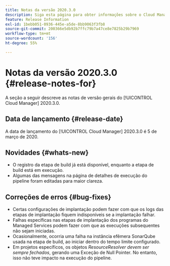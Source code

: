 ```yaml
---
title: Notas da versão 2020.3.0
description: Siga esta página para obter informações sobre o Cloud Manager 2020.3.0
feature: Release Information
exl-id: 1bebb051-0936-445e-a5de-8bb9063f3fb8
source-git-commit: 200366e5db92b7ffc79b7a47ce8e7825b29b7969
workflow-type: tm+mt
source-wordcount: '156'
ht-degree: 55%

---
```


# Notas da versão 2020.3.0 {#release-notes-for}

A seção a seguir descreve as notas de versão gerais do [!UICONTROL Cloud Manager] 2020.3.0.

## Data de lançamento {#release-date}

A data de lançamento do [!UICONTROL Cloud Manager] 2020.3.0 é 5 de março de 2020.

## Novidades {#whats-new}

* O registro da etapa de build já está disponível, enquanto a etapa de build está em execução.
* Algumas das mensagens na página de detalhes de execução do pipeline foram editadas para maior clareza.

## Correções de erros {#bug-fixes}

* Certas configurações de implantação podem fazer com que os logs das etapas de implantação fiquem indisponíveis se a implantação falhar.
* Falhas específicas nas etapas de implantação dos programas do Managed Services podem fazer com que as execuções subsequentes não sejam iniciadas.
* Ocasionalmente, ocorria uma falha na instância efêmera SonarQube usada na etapa de build, ao iniciar dentro do tempo limite configurado.
* Em projetos específicos, os objetos *ResourceResolver devem ser sempre fechados*, gerando uma Exceção de Null Pointer. No entanto, isso não teve impacto na execução do pipeline.
